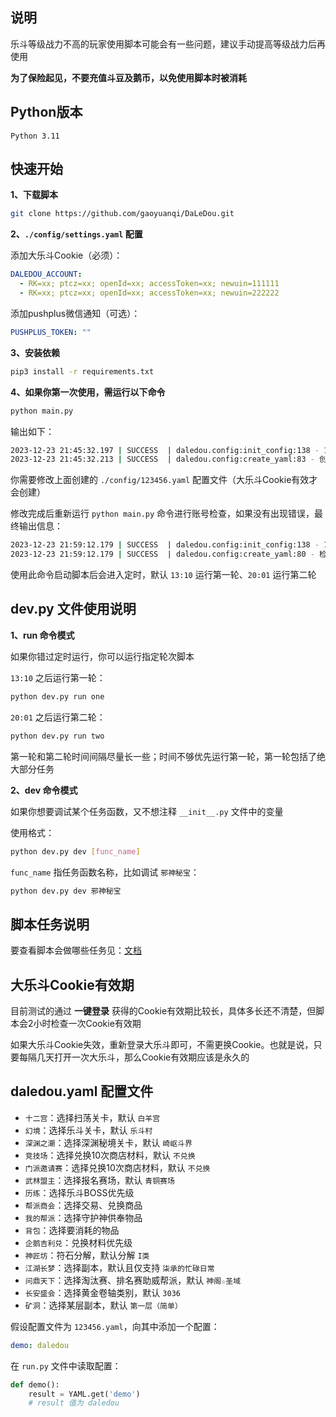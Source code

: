## 说明

乐斗等级战力不高的玩家使用脚本可能会有一些问题，建议手动提高等级战力后再使用

**为了保险起见，不要充值斗豆及鹅币，以免使用脚本时被消耗**


## Python版本

```
Python 3.11
```


## 快速开始

**1、下载脚本**
```sh
git clone https://github.com/gaoyuanqi/DaLeDou.git
```

**2、`./config/settings.yaml` 配置**

添加大乐斗Cookie（必须）：
```yaml
DALEDOU_ACCOUNT:
  - RK=xx; ptcz=xx; openId=xx; accessToken=xx; newuin=111111
  - RK=xx; ptcz=xx; openId=xx; accessToken=xx; newuin=222222
```

添加pushplus微信通知（可选）：
```yaml
PUSHPLUS_TOKEN: ""
```

**3、安装依赖**
```sh
pip3 install -r requirements.txt
```

**4、如果你第一次使用，需运行以下命令**

```sh
python main.py
```

输出如下：
```sh
2023-12-23 21:45:32.197 | SUCCESS  | daledou.config:init_config:138 - 123456：Cookie在有效期内
2023-12-23 21:45:32.213 | SUCCESS  | daledou.config:create_yaml:83 - 创建文件 ./config/123456.yaml
```

你需要修改上面创建的 `./config/123456.yaml` 配置文件（大乐斗Cookie有效才会创建）

修改完成后重新运行 `python main.py` 命令进行账号检查，如果没有出现错误，最终输出信息：
```sh
2023-12-23 21:59:12.179 | SUCCESS  | daledou.config:init_config:138 - 123456：Cookie在有效期内
2023-12-23 21:59:12.179 | SUCCESS  | daledou.config:create_yaml:80 - 检测到文件 ./config/123456.yaml
```

使用此命令启动脚本后会进入定时，默认 `13:10` 运行第一轮、`20:01` 运行第二轮


## dev.py 文件使用说明

**1、run 命令模式**

如果你错过定时运行，你可以运行指定轮次脚本

`13:10` 之后运行第一轮：
```sh
python dev.py run one
```

`20:01` 之后运行第二轮：
```sh
python dev.py run two
```

第一轮和第二轮时间间隔尽量长一些；时间不够优先运行第一轮，第一轮包括了绝大部分任务

**2、dev 命令模式**

如果你想要调试某个任务函数，又不想注释 `__init__.py` 文件中的变量

使用格式：
```sh
python dev.py dev [func_name]
```

`func_name` 指任务函数名称，比如调试 `邪神秘宝`：
```sh
python dev.py dev 邪神秘宝
```


## 脚本任务说明

要查看脚本会做哪些任务见：[文档](https://www.gaoyuanqi.cn/python-daledou/#more)


## 大乐斗Cookie有效期

目前测试的通过 **一键登录** 获得的Cookie有效期比较长，具体多长还不清楚，但脚本会2小时检查一次Cookie有效期

如果大乐斗Cookie失效，重新登录大乐斗即可，不需更换Cookie。也就是说，只要每隔几天打开一次大乐斗，那么Cookie有效期应该是永久的


## daledou.yaml 配置文件

- `十二宫`：选择扫荡关卡，默认 `白羊宫`
- `幻境`：选择乐斗关卡，默认 `乐斗村`
- `深渊之潮`：选择深渊秘境关卡，默认 `崎岖斗界`
- `竞技场`：选择兑换10次商店材料，默认 `不兑换`
- `门派邀请赛`：选择兑换10次商店材料，默认 `不兑换`
- `武林盟主`：选择报名赛场，默认 `青铜赛场`
- `历练`：选择乐斗BOSS优先级
- `帮派商会`：选择交易、兑换商品
- `我的帮派`：选择守护神供奉物品
- `背包`：选择要消耗的物品
- `企鹅吉利兑`：兑换材料优先级
- `神匠坊`：符石分解，默认分解 `I类`
- `江湖长梦`：选择副本，默认且仅支持 `柒承的忙碌日常`
- `问鼎天下`：选择淘汰赛、排名赛助威帮派，默认 `神阁☆圣域`
-  `长安盛会`：选择黄金卷轴类别，默认 `3036`
- `矿洞`：选择某层副本，默认 `第一层（简单）`

假设配置文件为 `123456.yaml`，向其中添加一个配置：
```yaml
demo: daledou
```

在 `run.py` 文件中读取配置：
```Python
def demo():
    result = YAML.get('demo')
    # result 值为 daledou
```
